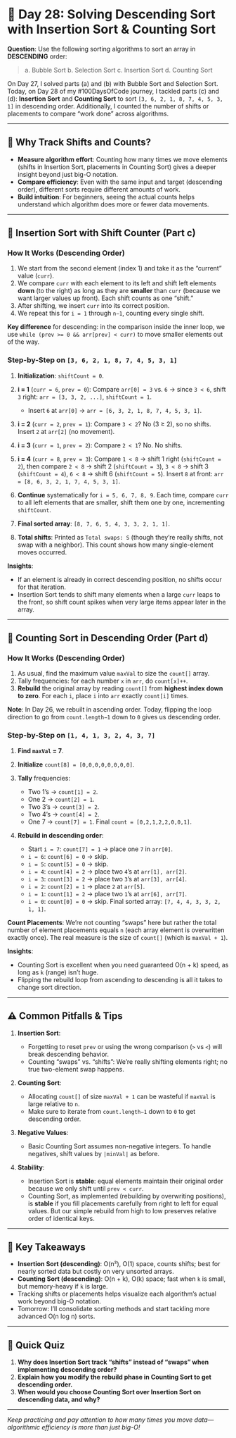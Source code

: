 # 📘 Day 28: Solving Descending Sort with Insertion Sort & Counting Sort

**Question**: Use the following sorting algorithms to sort an array in **DESCENDING** order:

> a. Bubble Sort
> b. Selection Sort
> c. Insertion Sort
> d. Counting Sort

On Day 27, I solved parts (a) and (b) with Bubble Sort and Selection Sort. Today, on Day 28 of my #100DaysOfCode journey, I tackled parts (c) and (d): **Insertion Sort** and **Counting Sort** to sort `[3, 6, 2, 1, 8, 7, 4, 5, 3, 1]` in descending order. Additionally, I counted the number of shifts or placements to compare “work done” across algorithms.

---

## 🌟 Why Track Shifts and Counts?

- **Measure algorithm effort**: Counting how many times we move elements (shifts in Insertion Sort, placements in Counting Sort) gives a deeper insight beyond just big-O notation.
- **Compare efficiency**: Even with the same input and target (descending order), different sorts require different amounts of work.
- **Build intuition**: For beginners, seeing the actual counts helps understand which algorithm does more or fewer data movements.

---

## 📝 Insertion Sort with Shift Counter (Part c)

### How It Works (Descending Order)

1. We start from the second element (index 1) and take it as the “current” value (`curr`).
2. We compare `curr` with each element to its left and shift left elements **down** (to the right) as long as they are **smaller** than `curr` (because we want larger values up front). Each shift counts as one “shift.”
3. After shifting, we insert `curr` into its correct position.
4. We repeat this for `i = 1` through `n−1`, counting every single shift.

**Key difference** for descending: in the comparison inside the inner loop, we use `while (prev >= 0 && arr[prev] < curr)` to move smaller elements out of the way.

### Step-by-Step on `[3, 6, 2, 1, 8, 7, 4, 5, 3, 1]`

1. **Initialization**: `shiftCount = 0`.
2. **i = 1** (`curr = 6`, `prev = 0`): Compare `arr[0] = 3` vs. `6` → since `3 < 6`, shift `3` right: `arr = [3, 3, 2, ...]`, `shiftCount = 1`.

   - Insert `6` at `arr[0]` → `arr = [6, 3, 2, 1, 8, 7, 4, 5, 3, 1]`.

3. **i = 2** (`curr = 2`, `prev = 1`): Compare `3 < 2`? No (3 ≥ 2), so no shifts. Insert `2` at `arr[2]` (no movement).
4. **i = 3** (`curr = 1`, `prev = 2`): Compare `2 < 1`? No. No shifts.
5. **i = 4** (`curr = 8`, `prev = 3`): Compare `1 < 8` → shift 1 right (`shiftCount = 2`), then compare `2 < 8` → shift 2 (`shiftCount = 3`), `3 < 8` → shift 3 (`shiftCount = 4`), `6 < 8` → shift 6 (`shiftCount = 5`). Insert `8` at front: `arr = [8, 6, 3, 2, 1, 7, 4, 5, 3, 1]`.
6. **Continue** systematically for `i = 5, 6, 7, 8, 9`. Each time, compare `curr` to all left elements that are smaller, shift them one by one, incrementing `shiftCount`.
7. **Final sorted array**: `[8, 7, 6, 5, 4, 3, 3, 2, 1, 1]`.
8. **Total shifts**: Printed as `Total swaps: S` (though they’re really shifts, not swap with a neighbor). This count shows how many single-element moves occurred.

**Insights**:

- If an element is already in correct descending position, no shifts occur for that iteration.
- Insertion Sort tends to shift many elements when a large `curr` leaps to the front, so shift count spikes when very large items appear later in the array.

---

## 🔢 Counting Sort in Descending Order (Part d)

### How It Works (Descending Order)

1. As usual, find the maximum value `maxVal` to size the `count[]` array.
2. Tally frequencies: for each number `x` in `arr`, do `count[x]++`.
3. **Rebuild** the original array by reading `count[]` from **highest index down to zero**. For each `i`, place `i` into `arr` exactly `count[i]` times.

**Note**: In Day 26, we rebuilt in ascending order. Today, flipping the loop direction to go from `count.length−1` down to `0` gives us descending order.

### Step-by-Step on `[1, 4, 1, 3, 2, 4, 3, 7]`

1. **Find `maxVal` = 7**.
2. **Initialize** `count[8] = [0,0,0,0,0,0,0,0]`.
3. **Tally** frequencies:

   - Two 1’s → `count[1] = 2`.
   - One 2 → `count[2] = 1`.
   - Two 3’s → `count[3] = 2`.
   - Two 4’s → `count[4] = 2`.
   - One 7 → `count[7] = 1`.
     Final `count = [0,2,1,2,2,0,0,1]`.

4. **Rebuild in descending order**:

   - Start `i = 7`: `count[7] = 1` → place one `7` in `arr[0]`.
   - `i = 6`: `count[6] = 0` → skip.
   - `i = 5`: `count[5] = 0` → skip.
   - `i = 4`: `count[4] = 2` → place two `4`’s at `arr[1], arr[2]`.
   - `i = 3`: `count[3] = 2` → place two `3`’s at `arr[3], arr[4]`.
   - `i = 2`: `count[2] = 1` → place `2` at `arr[5]`.
   - `i = 1`: `count[1] = 2` → place two `1`’s at `arr[6], arr[7]`.
   - `i = 0`: `count[0] = 0` → skip.
     Final sorted array: `[7, 4, 4, 3, 3, 2, 1, 1]`.

**Count Placements**: We’re not counting “swaps” here but rather the total number of element placements equals `n` (each array element is overwritten exactly once). The real measure is the size of `count[]` (which is `maxVal + 1`).

**Insights**:

- Counting Sort is excellent when you need guaranteed O(n + k) speed, as long as `k` (range) isn’t huge.
- Flipping the rebuild loop from ascending to descending is all it takes to change sort direction.

---

## ⚠️ Common Pitfalls & Tips

1. **Insertion Sort**:

   - Forgetting to reset `prev` or using the wrong comparison (`>` vs `<`) will break descending behavior.
   - Counting “swaps” vs. “shifts”: We’re really shifting elements right; no true two-element swap happens.

2. **Counting Sort**:

   - Allocating `count[]` of size `maxVal + 1` can be wasteful if `maxVal` is large relative to `n`.
   - Make sure to iterate from `count.length−1` down to `0` to get descending order.

3. **Negative Values**:

   - Basic Counting Sort assumes non-negative integers. To handle negatives, shift values by `|minVal|` as before.

4. **Stability**:

   - Insertion Sort is **stable**: equal elements maintain their original order because we only shift until `prev < curr`.
   - Counting Sort, as implemented (rebuilding by overwriting positions), is **stable** if you fill placements carefully from right to left for equal values. But our simple rebuild from high to low preserves relative order of identical keys.

---

## 🔑 Key Takeaways

- **Insertion Sort (descending)**: O(n²), O(1) space, counts shifts; best for nearly sorted data but costly on very unsorted arrays.
- **Counting Sort (descending)**: O(n + k), O(k) space; fast when `k` is small, but memory-heavy if `k` is large.
- Tracking shifts or placements helps visualize each algorithm’s actual work beyond big-O notation.
- Tomorrow: I’ll consolidate sorting methods and start tackling more advanced O(n log n) sorts.

---

## 📝 Quick Quiz

1. **Why does Insertion Sort track “shifts” instead of “swaps” when implementing descending order?**
2. **Explain how you modify the rebuild phase in Counting Sort to get descending order.**
3. **When would you choose Counting Sort over Insertion Sort on descending data, and why?**

---

_Keep practicing and pay attention to how many times you move data—algorithmic efficiency is more than just big-O!_
